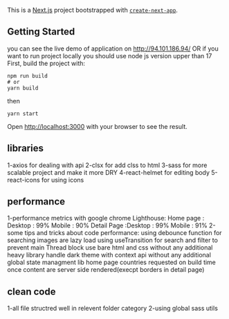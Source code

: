 This is a [Next.js](https://nextjs.org/) project bootstrapped with [`create-next-app`](https://github.com/vercel/next.js/tree/canary/packages/create-next-app).

## Getting Started

you can see the live demo of application on http://94.101.186.94/
OR if you want to run project locally
you should use node js version upper than 17
First, build the project with:

```
npm run build
# or
yarn build
```

then

```
yarn start
```

Open [http://localhost:3000](http://localhost:3000) with your browser to see the result.

## libraries

1-axios for dealing with api
2-clsx for add clss to html
3-sass for more scalable project and make it more DRY
4-react-helmet for editing body
5-react-icons for using icons

## performance

1-performance metrics with google chrome Lighthouse:
Home page : Desktop : 99% Mobile : 90%
Detail Page :Desktop : 99% Mobile : 91%
2-some tips and tricks about code performance:
using debounce function for searching
images are lazy load
using useTransition for search and filter to prevent main Thread block
use bare html and css without any additional heavy library
handle dark theme with context api without any additional global state managment lib
home page countries requested on build time once
content are server side rendered(execpt borders in detail page)

## clean code

1-all file structred well in relevent folder category
2-using global sass utils
